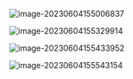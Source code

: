 ![image-20230604155006837](http://devyk.top/2022/202306041550858.png)

![image-20230604155329914](http://devyk.top/2022/202306041553992.png)

![image-20230604155433952](http://devyk.top/2022/202306041554356.png)

![image-20230604155543154](http://devyk.top/2022/202306041555375.png)